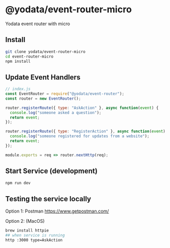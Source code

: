 # @yodata/event-router-micro

Yodata event router with micro

## Install

```bash
git clone yodata/event-router-micro
cd event-router-micro
npm install
```

## Update Event Handlers

```js
// index.js
const EventRouter = require("@yodata/event-router");
const router = new EventRouter();

router.registerRoute({ type: "AskAction" }, async function(event) {
  console.log("someone asked a question");
  return event;
});

router.registerRoute({ type: "RegisterAction" }, async function(event) {
  console.log("someone registered for updates from a website");
  return event;
});

module.exports = req => router.nextHttp(req);
```

## Start Service (development)

```bash
npm run dev
```

## Testing the service locally

Option 1: Postman https://www.getpostman.com/

Option 2: (MacOS)

```bash
brew install httpie
## when service is running
http :3000 type=AskAction
```
